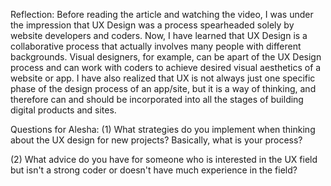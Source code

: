 Reflection:
Before reading the article and watching the video, I was under the impression that UX Design was a process spearheaded solely by website developers and coders. Now, I have learned that UX Design is a collaborative process that actually involves many people with different backgrounds. Visual designers, for example, can be apart of the UX Design process and can work with coders to achieve desired visual aesthetics of a website or app. I have also realized that UX is not always just one specific phase of the design process of an app/site, but it is a way of thinking, and therefore can and should be incorporated into all the stages of building digital products and sites.

Questions for Alesha:
(1) What strategies do you implement when thinking about the UX design for new projects? Basically, what is your process?

(2) What advice do you have for someone who is interested in the UX field but isn't a strong coder or doesn't have much experience in the field?

